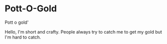 # Pott-O-Gold
Pott o gold'

Hello, I'm short and crafty. People always try to catch me to get my gold but I'm hard to catch.
